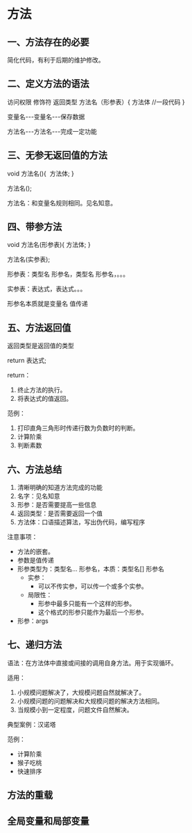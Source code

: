 # 方法

##  一、方法存在的必要

简化代码，有利于后期的维护修改。

## 二、定义方法的语法

访问权限 修饰符 返回类型 方法名（形参表）{
	方法体  //一段代码
}

变量名---变量名---保存数据

方法名---方法名---完成一定功能

## 三、无参无返回值的方法

void 方法名(){
​	方法体;
}

方法名();

方法名：和变量名规则相同。见名知意。

## 四、带参方法

void 方法名(形参表){
方法体;
}

方法名(实参表);

形参表：类型名 形参名，类型名 形参名，。。。

实参表：表达式，表达式。。。

形参名本质就是变量名
值传递



## 五、方法返回值

返回类型是返回值的类型

return 表达式;

return：

1. 终止方法的执行。
2. 将表达式的值返回。

范例：

1. 打印直角三角形时传递行数为负数时的判断。
2. 计算阶乘
3. 判断素数



## 六、方法总结

1. 清晰明确的知道方法完成的功能
2. 名字：见名知意
3. 形参：是否需要提高一些信息
4. 返回类型：是否需要返回一个值
5. 方法体：口语描述算法，写出伪代码，编写程序

注意事项：

- 方法的嵌套。
- 参数是值传递
- 形参类型为：类型名... 形参名，本质：类型名\[\] 形参名
  - 实参：
    - 可以不传实参，可以传一个或多个实参。
  - 局限性：
    - 形参中最多只能有一个这样的形参。
    - 这个格式的形参只能作为最后一个形参。
- 形参：args



## 七、递归方法

语法：在方法体中直接或间接的调用自身方法。用于实现循环。

适用：

1. 小规模问题解决了，大规模问题自然就解决了。
2. 小规模问题的问题解决和大规模问题的解决方法相同。
3. 当规模小到一定程度，问题文件自然解决。

典型案例：汉诺塔

范例：

- 计算阶乘
- 猴子吃桃
- 快速排序

## 方法的重载

## 全局变量和局部变量